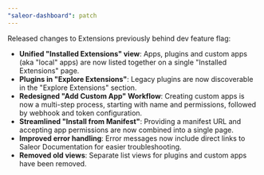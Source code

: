 ```yaml
---
"saleor-dashboard": patch
---
```


Released changes to Extensions previously behind dev feature flag:

- **Unified "Installed Extensions" view**: Apps, plugins and custom apps (aka "local" apps) are now listed together on a single "Installed Extensions" page.
- **Plugins in "Explore Extensions"**: Legacy plugins are now discoverable in the "Explore Extensions" section.
- **Redesigned "Add Custom App" Workflow**: Creating custom apps is now a multi-step process, starting with name and permissions, followed by webhook and token configuration.
- **Streamlined "Install from Manifest"**: Providing a manifest URL and accepting app permissions are now combined into a single page.
- **Improved error handling**: Error messages now include direct links to Saleor Documentation for easier troubleshooting.
- **Removed old views**: Separate list views for plugins and custom apps have been removed.
